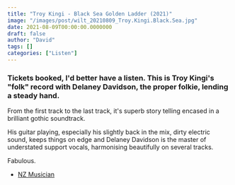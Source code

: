 ```yaml
---
title: "Troy Kingi - Black Sea Golden Ladder (2021)"
image: "/images/post/wilt_20210809_Troy.Kingi.Black.Sea.jpg"
date: 2021-08-09T00:00:00.0000000
draft: false
author: "David"
tags: []
categories: ["Listen"]
---
```

### Tickets booked, I'd better have a listen. This is Troy Kingi's "folk" record with Delaney Davidson, the proper folkie, lending a steady hand.

 From the first track to the last track, it's superb story telling encased in a brilliant gothic soundtrack. 

 His guitar playing, especially his slightly back in the mix, dirty electric sound, keeps things on edge and Delaney Davidson is the master of understated support vocals, harmonising beautifully on several tracks.

 Fabulous.

-  [NZ Musician](https://nzmusician.co.nz/music/troy-kingi-black-sea-golden-ladder/)